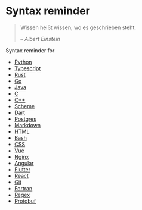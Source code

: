 <!-- markdownlint-disable MD033 -->

# Syntax reminder

> Wissen heißt wissen, wo es geschrieben steht.
>
> &ndash; <cite>Albert Einstein</cite>

Syntax reminder for

- [Python](/syntax_reminder/01_python.md)
- [Typescript](/syntax_reminder/02_typescript.md)
- [Rust](/syntax_reminder/03_rust.md)
- [Go](/syntax_reminder/04_go.md)
- [Java](/syntax_reminder/05_java.md)
- [C](/syntax_reminder/06_c.md)
- [C++](/syntax_reminder/07_cpp.md)
- [Scheme](/syntax_reminder/08_scheme.md)
- [Dart](/syntax_reminder/09_dart.md)
- [Postgres](/syntax_reminder/10_postgres.md)
- [Markdown](/syntax_reminder/11_markdown.md)
- [HTML](/syntax_reminder/12_html.md)
- [Bash](/syntax_reminder/13_bash.md)
- [CSS](/syntax_reminder/14_css.md)
- [Vue](/syntax_reminder/15_vue.md)
- [Nginx](/syntax_reminder/16_nginx.md)
- [Angular](/syntax_reminder/17_angular.md)
- [Flutter](/syntax_reminder/18_flutter.md)
- [React](/syntax_reminder/19_react.md)
- [Git](/syntax_reminder/20_git.md)
- [Fortran](/syntax_reminder/21_fortran.md)
- [Regex](/syntax_reminder/22_regex.md)
- [Protobuf](/syntax_reminder/23_protobuf.md)
